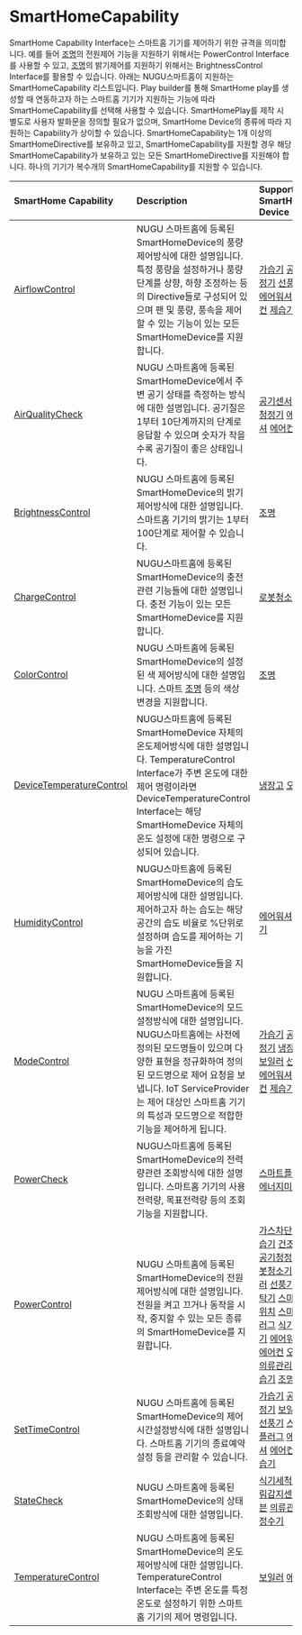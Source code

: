 # SmartHomeCapability

SmartHome Capability Interface는 스마트홈 기기를 제어하기 위한 규격을 의미합니다. 예를 들어 [조명](../smarthomedevicetype/type-21.md)의 전원제어 기능을 지원하기 위해서는 PowerControl Interface를 사용할 수 있고, [조명](../smarthomedevicetype/type-21.md)의 밝기제어를 지원하기 위해서는 BrightnessControl Interface를 활용할 수 있습니다. 아래는 NUGU스마트홈이 지원하는 SmartHomeCapability 리스트입니다. Play builder를 통해 SmartHome play를 생성할 때 연동하고자 하는 스마트홈 기기가 지원하는 기능에 따라 SmartHomeCapability를 선택해 사용할 수 있습니다. SmartHomePlay를 제작 시 별도로 사용자 발화문을 정의할 필요가 없으며, SmartHome Device의 종류에 따라 지원하는 Capability가 상이할 수 있습니다. SmartHomeCapability는 1개 이상의 SmartHomeDirective를 보유하고 있고, SmartHomeCapability를 지원할 경우 해당 SmartHomeCapability가 보유하고 있는 모든 SmartHomeDirective를 지원해야 합니다. 하나의 기기가 복수개의 SmartHomeCapability를 지원할 수 있습니다.

| SmartHome Capability | Description | Supported SmartHome Device |
| :--- | :--- | :--- |
| [AirflowControl](airflowcontrol-interface.md) | NUGU 스마트홈에 등록된 SmartHomeDevice의 풍량제어방식에 대한 설명입니다. 특정 풍량을 설정하거나 풍량 단계를 상향, 하향 조정하는 등의 Directive들로 구성되어 있으며 팬 및 풍량, 풍속을 제어할 수 있는 기능이 있는 모든 SmartHomeDevice를 지원합니다. | [가습기](../smarthomedevicetype/type-2.md) [공기청정기](../smarthomedevicetype/type-4-1.md) [선풍기](../smarthomedevicetype/type-8.md) [에어워셔](../smarthomedevicetype/type-14.md) [에어컨](../smarthomedevicetype/type-15.md) [제습기](../smarthomedevicetype/type-20.md) |
| [AirQualityCheck](airqualitycheck-interface.md) | NUGU 스마트홈에 등록된 SmartHomeDevice에서 주변 공기 상태를 측정하는 방식에 대한 설명입니다. 공기질은 1부터 10단계까지의 단계로 응답할 수 있으며 숫자가 작을수록 공기질이 좋은 상태입니다. | [공기센서](../smarthomedevicetype/type-4.md) [공기청정기](../smarthomedevicetype/type-4-1.md) [에어워셔](../smarthomedevicetype/type-14.md) [에어컨](../smarthomedevicetype/type-15.md) |
| [BrightnessControl](brightnesscontrol-interface.md) | NUGU 스마트홈에 등록된 SmartHomeDevice의 밝기제어방식에 대한 설명입니다. 스마트홈 기기의 밝기는 1부터 100단계로 제어할 수 있습니다. | [조명](../smarthomedevicetype/type-21.md) |
| [ChargeControl](chargecontrol-interface.md) | NUGU스마트홈에 등록된 SmartHomeDevice의 충전관련 기능들에 대한 설명입니다. 충전 기능이 있는 모든 SmartHomeDevice를 지원합니다. | [로봇청소기](../smarthomedevicetype/type-6.md) |
| [ColorControl](colorcontrol-interface.md) | NUGU 스마트홈에 등록된 SmartHomeDevice의 설정된 색 제어방식에 대한 설명입니다. 스마트 [조명](../smarthomedevicetype/type-21.md) 등의 색상 변경을 지원합니다. | [조명](../smarthomedevicetype/type-21.md) |
| [DeviceTemperatureControl](devicetemperaturecontrol-interface.md) | NUGU스마트홈에 등록된 SmartHomeDevice 자체의 온도제어방식에 대한 설명입니다. TemperatureControl Interface가 주변 온도에 대한 제어 명령이라면 DeviceTemperatureControl Interface는 해당 SmartHomeDevice 자체의 온도 설정에 대한 명령으로 구성되어 있습니다. | [냉장고](../smarthomedevicetype/type-5.md) [오븐](../smarthomedevicetype/type-17.md) |
| [HumidityControl](humiditycontrol-interface.md) | NUGU스마트홈에 등록된 SmartHomeDevice의 습도제어방식에 대한 설명입니다. 제어하고자 하는 습도는 해당 공간의 습도 비율로 %단위로 설정하며 습도를 제어하는 기능을 가진 SmartHomeDevice들을 지원합니다. | [에어워셔](../smarthomedevicetype/type-14.md) [제습기](../smarthomedevicetype/type-20.md) |
| [ModeControl](modecontrol-interface.md) | NUGU 스마트홈에 등록된 SmartHomeDevice의 모드설정방식에 대한 설명입니다. NUGU스마트홈에는 사전에 정의된 모드명들이 있으며 다양한 표현을 정규화하여 정의된 모드명으로 제어 요청을 보냅니다. IoT ServiceProvider는 제어 대상인 스마트홈 기기의 특성과 모드명으로 적합한 기능을 제어하게 됩니다. | [가습기](../smarthomedevicetype/type-2.md) [공기청정기](../smarthomedevicetype/type-4-1.md) [냉장고](../smarthomedevicetype/type-5.md) [보일러](../smarthomedevicetype/type-7.md) [선풍기](../smarthomedevicetype/type-8.md) [에어워셔](../smarthomedevicetype/type-14.md) [에어컨](../smarthomedevicetype/type-15.md) [제습기](../smarthomedevicetype/type-20.md) |
| [PowerCheck](powercheck-interface.md) | NUGU스마트홈에 등록된 SmartHomeDevice의 전력량관련 조회방식에 대한 설명입니다. 스마트홈 기기의 사용전력량, 목표전력량 등의 조회 기능을 지원합니다. | [스마트플러그](../smarthomedevicetype/type-11.md) [에너지미터](../smarthomedevicetype/type-13.md) |
| [PowerControl](powercontrol-interface.md) | NUGU 스마트홈에 등록된 SmartHomeDevice의 전원제어방식에 대한 설명입니다. 전원을 켜고 끄거나 동작을 시작, 중지할 수 있는 모든 종류의 SmartHomeDevice를 지원합니다. | [가스차단기](../smarthomedevicetype/type-1.md) [가습기](../smarthomedevicetype/type-2.md) [건조기](../smarthomedevicetype/type-3.md) [공기청정기](../smarthomedevicetype/type-4-1.md) [로봇청소기](../smarthomedevicetype/type-6.md) [보일러](../smarthomedevicetype/type-7.md) [선풍기](../smarthomedevicetype/type-8.md) [세탁기](../smarthomedevicetype/type-9.md) [스마트스위치](../smarthomedevicetype/type-10.md) [스마트플러그](../smarthomedevicetype/type-11.md) [식기세척기](../smarthomedevicetype/type-12.md) [에어워셔](../smarthomedevicetype/type-14.md) [에어컨](../smarthomedevicetype/type-15.md) [오븐](../smarthomedevicetype/type-17.md) [의류관리기](../smarthomedevicetype/type-18.md) [제습기](../smarthomedevicetype/type-20.md) [조명](../smarthomedevicetype/type-21.md) |
| [SetTimeControl](settimecontrol-interface.md) | NUGU 스마트홈에 등록된 SmartHomeDevice의 제어시간설정방식에 대한 설명입니다. 스마트홈 기기의 종료예약설정 등을 관리할 수 있습니다. | [가습기](../smarthomedevicetype/type-2.md) [공기청정기](../smarthomedevicetype/type-4-1.md) [보일러](../smarthomedevicetype/type-7.md) [선풍기](../smarthomedevicetype/type-8.md) [스마트플러그](../smarthomedevicetype/type-11.md) [에어워셔](../smarthomedevicetype/type-14.md) [에어컨](../smarthomedevicetype/type-15.md) [제습기](../smarthomedevicetype/type-20.md) |
| [StateCheck](statecheck-interface.md) | NUGU 스마트홈에 등록된 SmartHomeDevice의 상태조회방식에 대한 설명입니다. | [식기세척기](../smarthomedevicetype/type-12.md) [열림감지센서](../smarthomedevicetype/type-16.md) [오븐](../smarthomedevicetype/type-17.md) [의류관리기](../smarthomedevicetype/type-18.md) [정수기](../smarthomedevicetype/type-19.md) |
| [TemperatureControl](temperaturecontrol-interface.md) | NUGU 스마트홈에 등록된 SmartHomeDevice의 온도제어방식에 대한 설명입니다. TemperatureControl Interface는 주변 온도를 특정 온도로 설정하기 위한 스마트홈 기기의 제어 명령입니다. | [보일러](../smarthomedevicetype/type-7.md) [에어컨](../smarthomedevicetype/type-15.md) |

